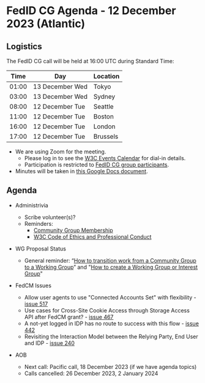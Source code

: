 # FedID CG Agenda - 12 December 2023 (Atlantic)

## Logistics

The FedID CG call will be held at 16:00 UTC during Standard Time:

| Time         | Day    | Location      |
| ------------ | ------ | ------------- |
| 01:00 | 13 December Wed | Tokyo         |
| 03:00 | 13 December Wed | Sydney        |
| 08:00 | 12 December Tue | Seattle       |
| 11:00 | 12 December Tue | Boston        |
| 16:00 | 12 December Tue | London        |
| 17:00 | 12 December Tue | Brussels      |


* We are using Zoom for the meeting.
    * Please log in to see the [W3C Events Calendar](https://www.w3.org/events/meetings/20c345a0-f8cc-4d4e-9e9d-d24f04816a32/20231212T080000/) for dial-in details. 
    * Participation is restricted to [FedID CG group participants](https://www.w3.org/community/fed-id/participants).
* Minutes will be taken in [this Google Docs document](https://docs.google.com/document/d/1O7Rn8Aj4rsYWohdEP61lnGdgkai0xTZFQgm7XEA0RBM/edit#).


## Agenda

* Administrivia
  * Scribe volunteer(s)?
  * Reminders: 
     * [Community Group Membership](https://www.w3.org/community/fed-id/)
     * [W3C Code of Ethics and Professional Conduct](https://www.w3.org/Consortium/cepc/)

* WG Proposal Status 
   * General reminder: “[How to transition work from a Community Group to a Working Group](https://www.w3.org/Guide/process/cg-transition.html)” and "[How to create a Working Group or Interest Group](https://www.w3.org/Guide/process/charter.html)"

* FedCM Issues
  * Allow user agents to use "Connected Accounts Set" with flexibility - [issue 517](https://github.com/fedidcg/FedCM/issues/517)
  * Use cases for Cross-Site Cookie Access through Storage Access API after FedCM grant? - [issue 467](https://github.com/fedidcg/FedCM/issues/467)
  * A not-yet logged in IDP has no route to success with this flow - [issue 442](https://github.com/fedidcg/FedCM/issues/442)
  * Revisiting the Interaction Model between the Relying Party, End User and IDP - [issue 240](https://github.com/fedidcg/FedCM/issues/240)


* AOB
  * Next call: Pacific call, 18 December 2023 (if we have agenda topics)
  * Calls cancelled: 26 December 2023, 2 January 2024

